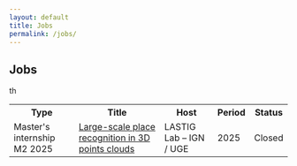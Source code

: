 ```yaml
---
layout: default
title: Jobs
permalink: /jobs/
---
```

<h2> Jobs</h2>

<table width="75%">
<tr>
    <th>Type</th>
    <th>Title</th>
    <th>Host</th>
    <th>Period</th>
    <th>Status</th>th
</tr>
<tr>
	<td>Master's internship M2 2025</td>
	<td><a href="docs/sujet_stage_2025-Loc3D-ext-EN.pdf" target=new>Large-scale place recognition in 3D points clouds</a></td>
	<td>LASTIG Lab – IGN / UGE</td>
	<td>2025</td>
	<td>Closed</td>
</tr>
<table>
